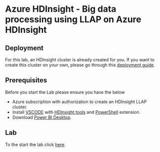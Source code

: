 # Azure HDInsight - Big data processing using LLAP on Azure HDInsight

## Deployment

For this lab, an HDInsight cluster is already created for you. If you want to create this cluster on your own, please go through this [deployment guide](https://github.com/arnabganguly/llap-hdinsight/blob/master/ClusterdeployBlob.md).

## Prerequisites 

Before you start the Lab please ensure you have the below

 - Azure subscription with authorization to create an HDInsight LLAP cluster. 
 - Install [VSCODE](https://code.visualstudio.com/) with [HDInsight tools](https://docs.microsoft.com/en-us/azure/hdinsight/hdinsight-for-vscode)  and [PowerShell](https://code.visualstudio.com/docs/languages/powershell) extension. 
 - Download [Power BI Desktop](https://powerbi.microsoft.com/en-us/desktop/). 

 ## Lab
To the start the lab click [here](https://github.com/arnabganguly/llap-hdinsight/blob/master/HiveLLAP.md).

<!--stackedit_data:
eyJoaXN0b3J5IjpbMTk4MDMxOTY3OSwtMTkyMjQ3MDM4NCwxNz
Q0NDU1MTczLDE0ODU4NTE3MzcsLTEwOTA4NzM5M119
-->